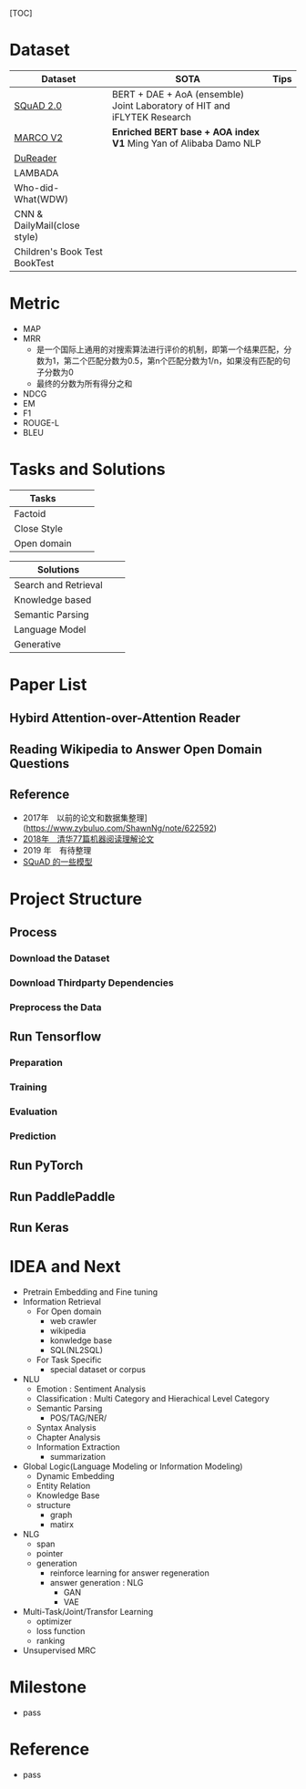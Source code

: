 [TOC]

# Dataset

| Dataset                                                      | SOTA                                                         | Tips |
| ------------------------------------------------------------ | ------------------------------------------------------------ | ---- |
| [SQuAD 2.0](https://rajpurkar.github.io/SQuAD-explorer/)     | BERT + DAE + AoA (ensemble) Joint Laboratory of HIT and iFLYTEK Research |      |
| [MARCO V2](http://www.msmarco.org/leaders.aspx)              | **Enriched BERT base + AOA index V1** Ming Yan of Alibaba Damo NLP |      |
| [DuReader](http://ai.baidu.com/broad/subordinate?dataset=dureader) |                                                              |      |
| LAMBADA                                                      |                                                              |      |
| Who-did-What(WDW)                                            |                                                              |      |
| CNN & DailyMail(close style)                                 |                                                              |      |
| Children's Book Test BookTest                                |                                                              |      |



# Metric

- MAP
- MRR
  - 是一个国际上通用的对搜索算法进行评价的机制，即第一个结果匹配，分数为1，第二个匹配分数为0.5，第n个匹配分数为1/n，如果没有匹配的句子分数为0
  - 最终的分数为所有得分之和
- NDCG
- EM
- F1
- ROUGE-L
- BLEU

# Tasks and Solutions

| Tasks       |      |      |
| ----------- | ---- | ---- |
| Factoid     |      |      |
| Close Style |      |      |
| Open domain |      |      |



| Solutions            |      |      |
| -------------------- | ---- | ---- |
| Search and Retrieval |      |      |
| Knowledge based      |      |      |
| Semantic Parsing     |      |      |
| Language Model       |      |      |
| Generative           |      |      |



# Paper List

## Hybird Attention-over-Attention Reader

## Reading Wikipedia to Answer Open Domain Questions

## Reference 

- 2017年　以前的论文和数据集整理](https://www.zybuluo.com/ShawnNg/note/622592)
- [2018年　清华77篇机器阅读理解论文](http://www.zhuanzhi.ai/document/87418ceee95a21622d1d7a21f71a894a)
- 2019 年　有待整理
- [SQuAD 的一些模型](<http://www.zhuanzhi.ai/document/d6a0038bb0143a6805370adb58bf68be>)



#  Project Structure

## Process

### Download the Dataset

### Download Thirdparty Dependencies

### Preprocess the Data

## Run Tensorflow

### Preparation

### Training

### Evaluation

### Prediction

## Run PyTorch

## Run PaddlePaddle

## Run Keras

# IDEA and Next

- Pretrain Embedding and Fine tuning
- Information Retrieval
  - For Open domain
    - web crawler 
    - wikipedia
    - konwledge base
    - SQL(NL2SQL)
  - For Task Specific
    - special dataset or corpus
- NLU
  - Emotion : Sentiment Analysis
  - Classification : Multi Category and Hierachical Level Category
  - Semantic Parsing
    - POS/TAG/NER/
  - Syntax Analysis
  - Chapter Analysis
  - Information Extraction
    - summarization 
- Global Logic(Language Modeling or Information Modeling)
  - Dynamic Embedding
  - Entity Relation
  - Knowledge Base
  - structure
    - graph 
    - matirx
- NLG
  - span
  - pointer
  - generation
    - reinforce learning for answer regeneration
    - answer generation : NLG
      - GAN
      - VAE 
- Multi-Task/Joint/Transfor Learning
  - optimizer
  - loss function
  - ranking
- Unsupervised MRC 

# Milestone

+ pass

# Reference

+ pass

